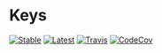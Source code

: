# Keys

[![Stable](https://img.shields.io/badge/docs-stable-blue.svg)](https://bramtayl.github.io/TypedBools.jl/stable)
[![Latest](https://img.shields.io/badge/docs-latest-blue.svg)](https://bramtayl.github.io/TypedBools.jl/latest)
[![Travis](https://travis-ci.org/bramtayl/Keys.jl.svg?branch=master)](https://travis-ci.org/bramtayl/Keys.jl)
[![CodeCov](http://codecov.io/github/bramtayl/Keys.jl/coverage.svg?branch=master)](http://codecov.io/github/bramtayl/Keys.jl?branch=master)

